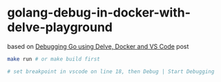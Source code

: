 # golang-debug-in-docker-with-delve-playground

based on [Debugging Go using Delve, Docker and VS Code](https://medium.com/@kaperys/delve-into-docker-d6c92be2f823) post

```sh
make run # or make build first

# set breakpoint in vscode on line 18, then Debug | Start Debugging
```